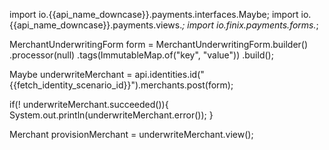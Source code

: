 import io.{{api_name_downcase}}.payments.interfaces.Maybe;
import io.{{api_name_downcase}}.payments.views.*;
import io.finix.payments.forms.*;

MerchantUnderwritingForm form = MerchantUnderwritingForm.builder()
    .processor(null)
    .tags(ImmutableMap.of("key", "value"))
    .build();

Maybe<Merchant> underwriteMerchant = api.identities.id("{{fetch_identity_scenario_id}}").merchants.post(form);

if(! underwriteMerchant.succeeded()){
   System.out.println(underwriteMerchant.error());
}

Merchant provisionMerchant = underwriteMerchant.view();
